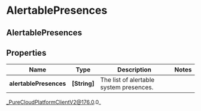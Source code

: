 # AlertablePresences

## AlertablePresences

## Properties

|Name | Type | Description | Notes|
|------------ | ------------- | ------------- | -------------|
| **alertablePresences** | **[String]** | The list of alertable system presences. | |



_PureCloudPlatformClientV2@176.0.0_

